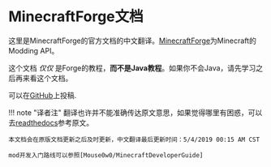 MinecraftForge文档
==================

这里是MinecraftForge的官方文档的中文翻译。[MinecraftForge]为Minecraft的Modding API。

这个文档 _仅仅_ 是Forge的教程，**而不是Java教程**。如果你不会Java，请先学习之后再来看这个文档。

可以在[GitHub]上投稿.

!!! note "译者注"
    翻译也许并不能准确传达原文意思，如果觉得哪里有困惑，可以去[readthedocs]参考原文。

    本文档会在原版文档更新之后及时更新，中文翻译最后更新时间：5/4/2019 00:15 AM CST
	
    mod开发入门路线可以参照[Mouse0w0/MinecraftDeveloperGuide]

[MinecraftForge]: http://minecraftforge.net
[GitHub]: https://github.com/MinecraftForge/Documentation
[readthedocs]: https://mcforge.readthedocs.io/
[Mouse0w0/MinecraftDeveloperGuide]: https://github.com/Mouse0w0/MinecraftDeveloperGuide